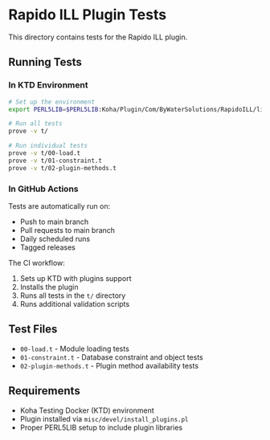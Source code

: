 # Rapido ILL Plugin Tests

This directory contains tests for the Rapido ILL plugin.

## Running Tests

### In KTD Environment

```bash
# Set up the environment
export PERL5LIB=$PERL5LIB:Koha/Plugin/Com/ByWaterSolutions/RapidoILL/lib:.

# Run all tests
prove -v t/

# Run individual tests
prove -v t/00-load.t
prove -v t/01-constraint.t
prove -v t/02-plugin-methods.t
```

### In GitHub Actions

Tests are automatically run on:
- Push to main branch
- Pull requests to main branch
- Daily scheduled runs
- Tagged releases

The CI workflow:
1. Sets up KTD with plugins support
2. Installs the plugin
3. Runs all tests in the `t/` directory
4. Runs additional validation scripts

## Test Files

- `00-load.t` - Module loading tests
- `01-constraint.t` - Database constraint and object tests
- `02-plugin-methods.t` - Plugin method availability tests

## Requirements

- Koha Testing Docker (KTD) environment
- Plugin installed via `misc/devel/install_plugins.pl`
- Proper PERL5LIB setup to include plugin libraries
